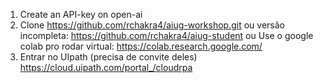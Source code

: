 1. Create an API-key on open-ai
2. Clone https://github.com/rchakra4/aiug-workshop.git ou versão incompleta: https://github.com/rchakra4/aiug-student ou Use o google colab pro rodar virtual: https://colab.research.google.com/
3. Entrar no UIpath (precisa de convite deles) https://cloud.uipath.com/portal_/cloudrpa
